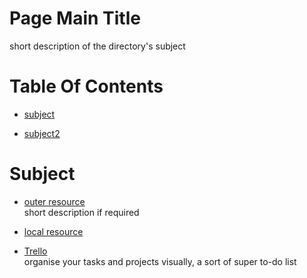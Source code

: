 <!-- press ctrl+K then V to open a preview of the MarkDown file  -->
# Page Main Title 
short description of the directory's subject

# Table Of Contents

* [subject](#subject) 

* [subject2](#subject2) 

# Subject
* [outer resource](http://...)  
short description if required

* [local resource](./resourceName.someFile)

* [Trello](https://trello.com/)  
organise your tasks and projects visually, a sort of super to-do list

